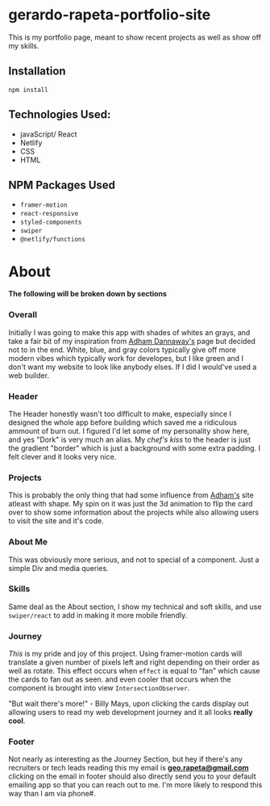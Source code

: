 # gerardo-rapeta-portfolio-site

This is my portfolio page, meant to show recent projects as well as show off my skills.

## Installation
`npm install` 

## Technologies Used:
- javaScript/ React
- Netlify
- CSS
- HTML

## NPM Packages Used
- `framer-motion`
- `react-responsive`
- `styled-components`
- `swiper`
- `@netlify/functions`

# About
**The following will be broken down by sections**

### Overall
Initially I was going to make this app with shades of whites an grays, and take a fair bit of my inspiration from 
[Adham Dannaway's](https://www.adhamdannaway.com/) page but decided not to in the end. White, blue, and gray colors typically give off 
more modern vibes which typically work for developes, but I like green and I don't want my website to look like anybody elses. If I did I 
would've used a web builder.

### Header
The Header honestly wasn't too difficult to make, especially since I designed the whole app before building which saved me a ridiculous
ammount of burn out. I figured I'd let some of my personality show here, and yes "Dork" is very much an alias. My *chef's kiss* to the header is just the gradient "border" which is just a background with some extra padding. I felt clever and it looks very nice.

### Projects
This is probably the only thing that had some influence from [Adham's](https://www.adhamdannaway.com/) site atleast with shape. My spin 
on it was just the 3d animation to flip the card over to show some information about the projects while also allowing users to visit the 
site and it's code.

### About Me
This was obviously more serious, and not to special of a component. Just a simple Div and media queries.

### Skills
Same deal as the About section, I show my technical and soft skills, and use `swiper/react` to add in making it more mobile friendly.

### Journey
*This* is my pride and joy of this project. Using framer-motion cards will translate a given number of pixels left and right depending 
on their order as well as rotate. This effect occurs when `effect` is equal to "fan" which cause the cards to fan out as seen. and even 
cooler that occurs when the component is brought into view `IntersectionObserver`.

"But wait there's more!" - Billy Mays, upon clicking the cards display out allowing users to read my web development journey and it all looks **really cool**.

### Footer 
Not nearly as interesting as the Journey Section, but hey if there's any recruiters or tech leads reading this my email is 
**geo.rapeta@gmail.com** clicking on the email in footer should also directly send you to your default emailing app so that you can reach out to me. I'm more likely to respond this way than I am via phone#.